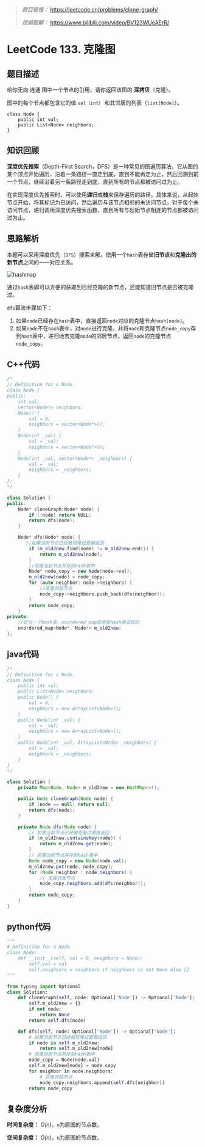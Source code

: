 > *题目链接：* https://leetcode.cn/problems/clone-graph/
>
> *视频题解：* https://www.bilibili.com/video/BV123WUeAErR/

# LeetCode 133. 克隆图

## 题目描述

给你无向 连通 图中一个节点的引用，请你返回该图的 **深拷贝**（克隆）。

图中的每个节点都包含它的值 `val（int）` 和其邻居的列表（`list[Node]`）。

```
class Node {
    public int val;
    public List<Node> neighbors;
}
```

## 知识回顾

**深度优先搜索**（Depth-First Search，DFS）是一种常见的图遍历算法，它从图的某个顶点开始遍历，沿着一条路径一直走到底，直到不能再走为止，然后回溯到前一个节点，继续沿着另一条路径走到底，直到所有的节点都被访问过为止。

在实现深度优先搜索时，可以使用**递归**或**栈**来保存遍历的路径。具体来说，从起始节点开始，将其标记为已访问，然后遍历与该节点相邻的未访问节点，对于每个未访问节点，递归调用深度优先搜索函数，直到所有与起始节点相连的节点都被访问过为止。

## 思路解析

本题可以采用深度优先（`DFS`）搜索来解。使用一个`hash`表存储**旧节点**和**克隆出的新节点**之间的一一对应关系。

![hashmap](https://gitee.com/ldtech007/picture/raw/master/pic/lc-0133-01.png)

通过`hash`表即可以方便的获取到已经克隆的新节点，还能知道旧节点是否被克隆过。

`dfs`算法步骤如下：

1. 如果`node`已经存在`hash`表中，直接返回`node`对应的克隆节点`hash[node]`。
2. 如果`node`不在`hash`表中，对`node`进行克隆，并将`node`和克隆节点`node_copy`存到`hash`表中，递归地去克隆`node`的邻居节点，返回`node`的克隆节点`node_copy`。

## C++代码

```cpp
/*
// Definition for a Node.
class Node {
public:
    int val;
    vector<Node*> neighbors;
    Node() {
        val = 0;
        neighbors = vector<Node*>();
    }
    Node(int _val) {
        val = _val;
        neighbors = vector<Node*>();
    }
    Node(int _val, vector<Node*> _neighbors) {
        val = _val;
        neighbors = _neighbors;
    }
};
*/

class Solution {
public:
    Node* cloneGraph(Node* node) {
        if (!node) return NULL;
        return dfs(node);
    }

    Node* dfs(Node* node) {
       //如果当前节点已经被克隆过直接返回
        if (m_old2new.find(node) != m_old2new.end()) {
            return m_old2new[node];
        }
        //克隆当前节点并存到hash表中
        Node* node_copy = new Node(node->val);
        m_old2new[node] = node_copy;
        for (auto neighbor: node->neighbors) {
            //克隆邻居节点
            node_copy->neighbors.push_back(dfs(neighbor));
        }
        return node_copy;
    }
private:
    //定义一个hash表，unordered_map底层是hash表实现的
    unordered_map<Node*, Node*> m_old2new;
};

```

## java代码

```java
/*
// Definition for a Node.
class Node {
    public int val;
    public List<Node> neighbors;
    public Node() {
        val = 0;
        neighbors = new ArrayList<Node>();
    }
    public Node(int _val) {
        val = _val;
        neighbors = new ArrayList<Node>();
    }
    public Node(int _val, ArrayList<Node> _neighbors) {
        val = _val;
        neighbors = _neighbors;
    }
}
*/

class Solution {
    private Map<Node, Node> m_old2new = new HashMap<>();

    public Node cloneGraph(Node node) {
        if (node == null) return null;
        return dfs(node);
    }

    private Node dfs(Node node) {
        // 如果当前节点已经被克隆过直接返回
        if (m_old2new.containsKey(node)) {
            return m_old2new.get(node);
        }
        // 克隆当前节点并存到hash表中
        Node node_copy = new Node(node.val);
        m_old2new.put(node, node_copy);
        for (Node neighbor : node.neighbors) {
            // 克隆邻居节点
            node_copy.neighbors.add(dfs(neighbor));
        }
        return node_copy;
    }
}
```

## python代码

```python
"""
# Definition for a Node.
class Node:
    def __init__(self, val = 0, neighbors = None):
        self.val = val
        self.neighbors = neighbors if neighbors is not None else []
"""

from typing import Optional
class Solution:
    def cloneGraph(self, node: Optional['Node']) -> Optional['Node']:
        self.m_old2new = {}
        if not node:
            return None
        return self.dfs(node)

    def dfs(self, node: Optional['Node']) -> Optional['Node']:
        # 如果当前节点已经被克隆过直接返回
        if node in self.m_old2new:
            return self.m_old2new[node]
        # 克隆当前节点并存到hash表中
        node_copy = Node(node.val)
        self.m_old2new[node] = node_copy
        for neighbor in node.neighbors:
            # 克隆邻居节点
            node_copy.neighbors.append(self.dfs(neighbor))
        return node_copy   
```

## 复杂度分析

**时间复杂度：** *O(n)*，`n`为原图的节点数。

**空间复杂度：** *O(n)*，`n`为原图的节点数。
